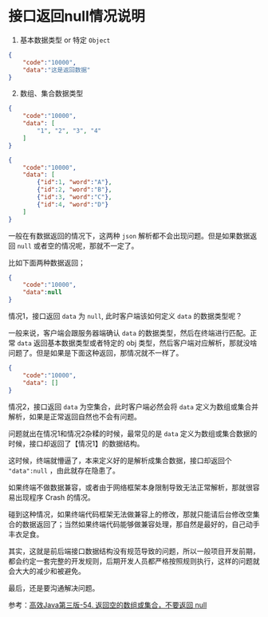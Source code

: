 # 接口返回null情况说明

1. 基本数据类型 or 特定 `Object`

```json
{
    "code":"10000",
    "data":"这是返回数据"
}
```

2. 数组、集合数据类型

```json
{
    "code":"10000",
    "data": [
        "1", "2", "3", "4"
    ]
}
```

```json
{
    "code":"10000",
    "data": [
        {"id":1, "word":"A"}, 
        {"id":2, "word":"B"}, 
        {"id":3, "word":"C"}, 
        {"id":4, "word":"D"}
    ]
}
```

一般在有数据返回的情况下，这两种 `json` 解析都不会出现问题。但是如果数据返回 `null` 或者空的情况呢，那就不一定了。

比如下面两种数据返回；

```json
{
    "code":"10000",
    "data":null
}
```
情况1，接口返回 `data` 为 `null`, 此时客户端该如何定义 `data` 的数据类型呢？

一般来说，客户端会跟服务器端确认 `data` 的数据类型，然后在终端进行匹配。正常 `data` 返回基本数据类型或者特定的 obj 类型，然后客户端对应解析，那就没啥问题了。但是如果是下面这种返回，那情况就不一样了。

```json
{
    "code":"10000",
    "data": []
}
```
情况2，接口返回 `data` 为空集合，此时客户端必然会将 `data` 定义为数组或集合并解析，如果是正常返回自然也不会有问题。

问题就出在情况1和情况2杂糅的时候，最常见的是 `data` 定义为数组或集合数据的时候，接口却返回了【情况1】的数据结构。

这时候，终端就懵逼了，本来定义好的是解析成集合数据，接口却返回个 `"data":null` ，由此就存在隐患了。

如果终端不做数据兼容，或者由于网络框架本身限制导致无法正常解析，那就很容易出现程序 Crash 的情况。

碰到这种情况，如果终端代码框架无法做兼容上的修改，那就只能请后台修改空集合的数据返回了；当然如果终端代码能够做兼容处理，那自然是最好的，自己动手丰衣足食。

其实，这就是前后端接口数据结构没有规范导致的问题，所以一般项目开发前期，都会约定一套完整的开发规则，后期开发人员都严格按照规则执行，这样的问题就会大大的减少和被避免。

最后，还是要沟通解决问题。

参考：[高效Java第三版-54. 返回空的数组或集合，不要返回 null](http://www.mianquan.net/tutorial/effective-java-3rd-chinese/docs-notes-54.%20%E8%BF%94%E5%9B%9E%E7%A9%BA%E7%9A%84%E6%95%B0%E7%BB%84%E6%88%96%E9%9B%86%E5%90%88%EF%BC%8C%E4%B8%8D%E8%A6%81%E8%BF%94%E5%9B%9E%20null.md)